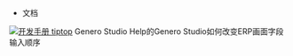 - 文档

[![](https://img.shields.io/badge/开发手册-tiptop-green.svg "开发手册 tiptop")](https://pan.baidu.com/s/1TjdSr6BUkPyXF2GRcWsCog)
Genero Studio Help的Genero Studio如何改变ERP画面字段输入顺序